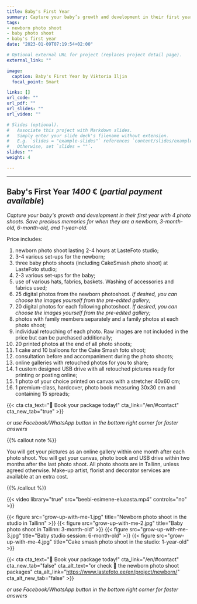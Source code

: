 ```yaml
---
title: Baby's First Year
summary: Capture your baby’s growth and development in their first year with 4 photo shoots. Save precious memories for when they are a newborn, 3-month-old, 6-month-old, and 1-year-old.
tags:
- newborn photo shoot
- baby photo shoot
- baby's first year
date: "2023-01-09T07:19:54+02:00"

# Optional external URL for project (replaces project detail page).
external_link: ""

image:
  caption: Baby's First Year by Viktoria Iljin
  focal_point: Smart

links: []
url_code: ""
url_pdf: ""
url_slides: ""
url_video: ""

# Slides (optional).
#   Associate this project with Markdown slides.
#   Simply enter your slide deck's filename without extension.
#   E.g. `slides = "example-slides"` references `content/slides/example-slides.md`.
#   Otherwise, set `slides = ""`.
slides: ""
weight: 4

---
```

---
## Baby's First Year *1400* € (_partial payment available_)
_Capture your baby's growth and development in their first year with 4 photo shoots. Save precious memories for when they are a newborn, 3-month-old, 6-month-old, and 1-year-old._

Price includes:
1. newborn photo shoot lasting 2-4 hours at LasteFoto studio;
2. 3-4 various set-ups for the newborn;
3. three baby photo shoots (including CakeSmash photo shoot) at LasteFoto studio;
4. 2-3 various set-ups for the baby;
5. use of various hats, fabrics, baskets. Washing of accessories and fabrics used;
6. 25 digital photos from the newborn photoshoot. _If desired, you can choose the images yourself from the pre-edited gallery;_
7. 20 digital photos for each following photoshoot. _If desired, you can choose the images yourself from the pre-edited gallery;_
8. photos with family members separately and a family photos at each photo shoot;
9. individual retouching of each photo. Raw images are not included in the price but can be purchased additionally;
10. 20 printed photos at the end of all photo shoots;
11. 1 cake and 10 balloons for the Cake Smash foto shoot;
12. consultation before and accompaniment during the photo shoots;
13. online galleries with retouched photos for you to share;
14. 1 custom designed USB drive with all retouched pictures ready for printing or posting online;
15. 1 photo of your choice printed on canvas with a stretcher 40x60 cm;
16. 1 premium-class, hardcover, photo book measuring 30x30 cm and containing 15 spreads;

{{< cta cta_text="💛 Book your package today!" cta_link="/en/#contact" cta_new_tab="true" >}}

_or use Facebook/WhatsApp button in the bottom right corner for faster answers_

{{% callout note %}}

You will get your pictures as an online gallery within one month after each photo shoot. You will get your canvas, photo book and USB drive within two months after the last photo shoot. All photo shoots are in Tallinn, unless agreed otherwise. Make-up artist, florist and decorator services are available at an extra cost.

{{% /callout %}}

{{< video library="true" src="beebi-esimene-eluaasta.mp4" controls="no" >}}

{{< figure src="grow-up-with-me-1.jpg" title="Newborn photo shoot in the studio in Tallinn" >}}
{{< figure src="grow-up-with-me-2.jpg" title="Baby photo shoot in Tallinn: 3-month-old" >}}
{{< figure src="grow-up-with-me-3.jpg" title="Baby studio session: 6-month-old" >}}
{{< figure src="grow-up-with-me-4.jpg" title="Cake smash photo shoot in the studio: 1-year-old" >}}

{{< cta cta_text="💛 Book your package today!" cta_link="/en/#contact" cta_new_tab="false" cta_alt_text="or check 👶 the newborn photo shoot packages" cta_alt_link="https://www.lastefoto.ee/en/project/newborn/" cta_alt_new_tab="false" >}}

_or use Facebook/WhatsApp button in the bottom right corner for faster answers_